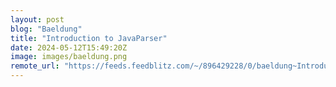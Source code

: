 ```yaml
---
layout: post
blog: "Baeldung"
title: "Introduction to JavaParser"
date: 2024-05-12T15:49:20Z
image: images/baeldung.png
remote_url: "https://feeds.feedblitz.com/~/896429228/0/baeldung~Introduction-to-JavaParser"
---
```

